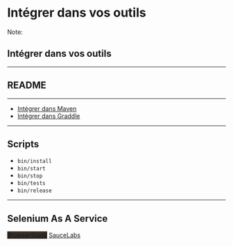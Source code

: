 <!-- .slide: data-background="images/06/tools.jpg" data-background-size="auto 100%" data-background-position="center center" class="no-title" -->

Intégrer dans vos outils
========================

Note: <h2>Intégrer dans vos outils</h2>

---

## README

---

* [Intégrer dans Maven](http://addyosmani.com/blog/making-maven-grunt/)
* [Intégrer dans Graddle](http://naleid.com/blog/2013/01/24/calling-gruntjs-tasks-from-gradle/)

---

## Scripts

* `bin/install`
* `bin/start`
* `bin/stop`
* `bin/tests`
* `bin/release`

---

## Selenium As A Service

<a href="http://www.browserstack.com/" style="background-image: url(images/05/browserstack-logo.png);background-size: 80% auto; background-color:#372E27;" class="editor-logo hide-text">BrowserStack</a>
<a href="https://saucelabs.com/" style="background-image: url(images/05/sauce-labs-logo.png);background-size: 100% auto;" class="editor-logo hide-text">SauceLabs</a>
